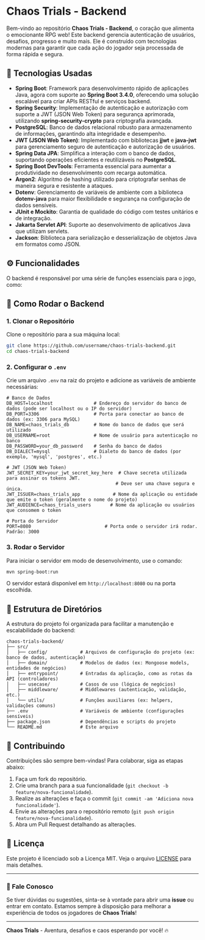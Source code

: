 
# Chaos Trials - Backend

Bem-vindo ao repositório **Chaos Trials - Backend**, o coração que alimenta o emocionante RPG web! Este backend gerencia autenticação de usuários, desafios, progresso e muito mais. Ele é construído com tecnologias modernas para garantir que cada ação do jogador seja processada de forma rápida e segura.

## 🚀 Tecnologias Usadas  

- **Spring Boot**: Framework para desenvolvimento rápido de aplicações Java, agora com suporte ao **Spring Boot 3.4.0**, oferecendo uma solução escalável para criar APIs RESTful e serviços backend.  
- **Spring Security**: Implementação de autenticação e autorização com suporte a JWT (JSON Web Token) para segurança aprimorada, utilizando **spring-security-crypto** para criptografia avançada.  
- **PostgreSQL**: Banco de dados relacional robusto para armazenamento de informações, garantindo alta integridade e desempenho.  
- **JWT (JSON Web Token)**: Implementado com bibliotecas **jjwt** e **java-jwt** para gerenciamento seguro de autenticação e autorização de usuários.  
- **Spring Data JPA**: Simplifica a interação com o banco de dados, suportando operações eficientes e reutilizáveis no **PostgreSQL**.  
- **Spring Boot DevTools**: Ferramenta essencial para aumentar a produtividade no desenvolvimento com recarga automática.  
- **Argon2**: Algoritmo de hashing utilizado para criptografar senhas de maneira segura e resistente a ataques.  
- **Dotenv**: Gerenciamento de variáveis de ambiente com a biblioteca **dotenv-java** para maior flexibilidade e segurança na configuração de dados sensíveis.  
- **JUnit e Mockito**: Garantia de qualidade do código com testes unitários e de integração.  
- **Jakarta Servlet API**: Suporte ao desenvolvimento de aplicativos Java que utilizam servlets.  
- **Jackson**: Biblioteca para serialização e desserialização de objetos Java em formatos como JSON.  

## ⚙ Funcionalidades

O backend é responsável por uma série de funções essenciais para o jogo, como:

## 🏁 Como Rodar o Backend

### 1. Clonar o Repositório

Clone o repositório para a sua máquina local:

```bash
git clone https://github.com/username/chaos-trials-backend.git
cd chaos-trials-backend
```

### 2. Configurar o `.env`

Crie um arquivo `.env` na raiz do projeto e adicione as variáveis de ambiente necessárias:

```plaintext
# Banco de Dados
DB_HOST=localhost               # Endereço do servidor do banco de dados (pode ser localhost ou o IP do servidor)
DB_PORT=3306                    # Porta para conectar ao banco de dados (ex: 3306 para MySQL)
DB_NAME=chaos_trials_db         # Nome do banco de dados que será utilizado
DB_USERNAME=root                # Nome de usuário para autenticação no banco
DB_PASSWORD=your_db_password    # Senha do banco de dados
DB_DIALECT=mysql                # Dialeto do banco de dados (por exemplo, 'mysql', 'postgres', etc.)

# JWT (JSON Web Token)
JWT_SECRET_KEY=your_jwt_secret_key_here  # Chave secreta utilizada para assinar os tokens JWT.
                                        # Deve ser uma chave segura e única.
JWT_ISSUER=chaos_trials_app            # Nome da aplicação ou entidade que emite o token (geralmente o nome do projeto)
JWT_AUDIENCE=chaos_trials_users       # Nome da aplicação ou usuários que consomem o token

# Porta do Servidor
PORT=8080                           # Porta onde o servidor irá rodar. Padrão: 3000
```

### 3. Rodar o Servidor

Para iniciar o servidor em modo de desenvolvimento, use o comando:

```bash
mvn spring-boot:run
```

O servidor estará disponível em `http://localhost:8080` ou na porta escolhida.

## 🔧 Estrutura de Diretórios

A estrutura do projeto foi organizada para facilitar a manutenção e escalabilidade do backend:

```
chaos-trials-backend/
├── src/
│   ├── config/            # Arquivos de configuração do projeto (ex: banco de dados, autenticação)
│   ├── domain/            # Modelos de dados (ex: Mongoose models, entidades de negócios)
│   ├── entrypoint/        # Entradas da aplicação, como as rotas da API (controladores)
│   ├── usecase/           # Casos de uso (lógica de negócios)
│   ├── middleware/        # Middlewares (autenticação, validação, etc.)
│   └── utils/             # Funções auxiliares (ex: helpers, validações comuns)
├── .env                   # Variáveis de ambiente (configurações sensíveis)
├── package.json           # Dependências e scripts do projeto
└── README.md              # Este arquivo
```

## 🤝 Contribuindo

Contribuições são sempre bem-vindas! Para colaborar, siga as etapas abaixo:

1. Faça um fork do repositório.
2. Crie uma branch para a sua funcionalidade (`git checkout -b feature/nova-funcionalidade`).
3. Realize as alterações e faça o commit (`git commit -am 'Adiciona nova funcionalidade'`).
4. Envie as alterações para o repositório remoto (`git push origin feature/nova-funcionalidade`).
5. Abra um Pull Request detalhando as alterações.

## 📜 Licença

Este projeto é licenciado sob a Licença MIT. Veja o arquivo [LICENSE](LICENSE) para mais detalhes.

---

### 💬 Fale Conosco

Se tiver dúvidas ou sugestões, sinta-se à vontade para abrir uma **issue** ou entrar em contato. Estamos sempre à disposição para melhorar a experiência de todos os jogadores de **Chaos Trials**!

---

**Chaos Trials** - Aventura, desafios e caos esperando por você! 🔥
